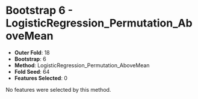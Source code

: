 # Bootstrap 6 - LogisticRegression_Permutation_AboveMean

- **Outer Fold**: 18
- **Bootstrap**: 6
- **Method**: LogisticRegression_Permutation_AboveMean
- **Fold Seed**: 64
- **Features Selected**: 0

No features were selected by this method.
